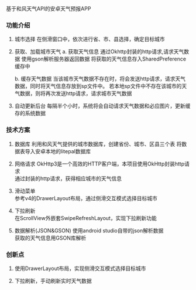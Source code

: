 基于和风天气API的安卓天气预报APP

### 功能介绍
1. 城市选择
   在侧滑窗口中，依次进行省、市、县选择，确定目标城市    

2. 获取、加载城市天气
   a. 获取天气信息
    通过Okhttp封装的http请求,请求天气数据
    使用gson解析服务器返回数据
    将获取的天气信息存入SharedPreference缓存中

   b. 缓存天气数据
    当该城市天气数据不存在时，将会发送http请求，请求天气数据，同时将天气信息存放到sp文件中。
    若本地sp文件中不存在该城市的天气数据，则将再次发送http请求，请求城市天气数据
    
3. 自动更新后台
   每隔半个小时，系统将会自动请求天气数据和必应图片，更新缓存的系统数据    

### 技术方案
1. 数据库
    利用和风天气提供的城市数据库，创建省份、城市、区县三个表
    将数据表导入安卓本地的litepal数据库

2. 网络请求
    OkHttp3是一个高效的HTTP客户端，本项目使用OkHttp封装http请求    
    通过封装的http请求，获得相应城市的天气信息

3. 滑动菜单     
    参考v4的DrawerLayout布局，通过侧滑交互模式选择目标城市

4. 下拉刷新     
    在ScrollView外嵌套SwipeRefreshLayout，实现下拉刷新功能

5. 数据解析(JSON&GSON)
    使用android studio自带的json解析数据    
    获取的天气信息用GSON库解析

### 创新点
1. 使用DrawerLayout布局，实现侧滑交互模式选择目标城市

2. 下拉刷新，手动刷新实时天气数据
